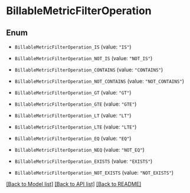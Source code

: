 # BillableMetricFilterOperation

## Enum


* `BillableMetricFilterOperation_IS` (value: `"IS"`)

* `BillableMetricFilterOperation_NOT_IS` (value: `"NOT_IS"`)

* `BillableMetricFilterOperation_CONTAINS` (value: `"CONTAINS"`)

* `BillableMetricFilterOperation_NOT_CONTAINS` (value: `"NOT_CONTAINS"`)

* `BillableMetricFilterOperation_GT` (value: `"GT"`)

* `BillableMetricFilterOperation_GTE` (value: `"GTE"`)

* `BillableMetricFilterOperation_LT` (value: `"LT"`)

* `BillableMetricFilterOperation_LTE` (value: `"LTE"`)

* `BillableMetricFilterOperation_EQ` (value: `"EQ"`)

* `BillableMetricFilterOperation_NEQ` (value: `"NOT_EQ"`)

* `BillableMetricFilterOperation_EXISTS` (value: `"EXISTS"`)

* `BillableMetricFilterOperation_NOT_EXISTS` (value: `"NOT_EXISTS"`)


[[Back to Model list]](../README.md#documentation-for-models) [[Back to API list]](../README.md#documentation-for-api-endpoints) [[Back to README]](../README.md)


